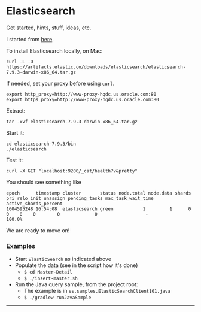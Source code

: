 # Elasticsearch
Get started, hints, stuff, ideas, etc.

I started from [here](https://www.elastic.co/guide/en/elasticsearch/reference/current/getting-started.html).

To install Elasticsearch locally, on Mac:
```
curl -L -O https://artifacts.elastic.co/downloads/elasticsearch/elasticsearch-7.9.3-darwin-x86_64.tar.gz
``` 
If needed, set your proxy before using `curl`.
```
export http_proxy=http://www-proxy-hqdc.us.oracle.com:80
export https_proxy=http://www-proxy-hqdc.us.oracle.com:80
```
Extract:
```
tar -xvf elasticsearch-7.9.3-darwin-x86_64.tar.gz
```
Start it:
```
cd elasticsearch-7.9.3/bin
./elasticsearch
```
Test it:
```
curl -X GET "localhost:9200/_cat/health?v&pretty"
```
You should see something like
```
epoch      timestamp cluster       status node.total node.data shards pri relo init unassign pending_tasks max_task_wait_time active_shards_percent
1604595248 16:54:08  elasticsearch green           1         1      0   0    0    0        0             0                  -                100.0%
```

We are ready to move on!

### Examples

- Start `ElasticSearch` as indicated above
- Populate the data (see in the script how it's done)
    - `$ cd Master-Detail`
    - `$ ./insert-master.sh`
- Run the Java query sample, from the project root:
    - The example is in `es.samples.ElasticSearchClient101.java`
    - `$ ./gradlew runJavaSample`    

---
